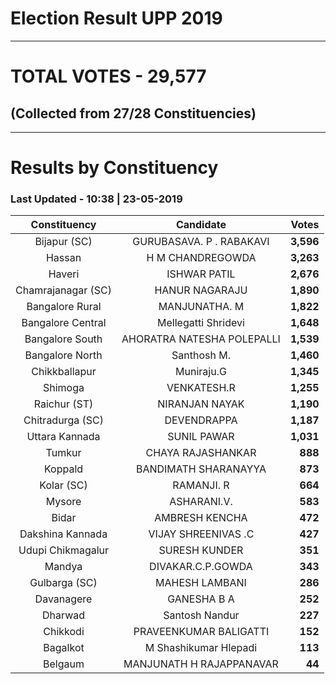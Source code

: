 # Election Result UPP 2019

---
# TOTAL VOTES - 29,577 
## (Collected from 27/28 Constituencies) 


---
# Results by Constituency 

### Last Updated - 10:38 | 23-05-2019 


|   Constituency   |        Candidate         |  Votes  |
|:----------------:|:------------------------:|--------:|
|   Bijapur (SC)   | GURUBASAVA. P . RABAKAVI |**3,596**|
|      Hassan      |     H M CHANDREGOWDA     |**3,263**|
|      Haveri      |       ISHWAR PATIL       |**2,676**|
|Chamrajanagar (SC)|      HANUR NAGARAJU      |**1,890**|
| Bangalore Rural  |      MANJUNATHA. M       |**1,822**|
|Bangalore Central |   Mellegatti Shridevi    |**1,648**|
| Bangalore South  |AHORATRA NATESHA POLEPALLI|**1,539**|
| Bangalore North  |       Santhosh M.        |**1,460**|
|  Chikkballapur   |        Muniraju.G        |**1,345**|
|     Shimoga      |       VENKATESH.R        |**1,255**|
|   Raichur (ST)   |      NIRANJAN NAYAK      |**1,190**|
| Chitradurga (SC) |       DEVENDRAPPA        |**1,187**|
|  Uttara Kannada  |       SUNIL PAWAR        |**1,031**|
|      Tumkur      |    CHAYA RAJASHANKAR     |  **888**|
|     Koppald      |   BANDIMATH SHARANAYYA   |  **873**|
|    Kolar (SC)    |        RAMANJI. R        |  **664**|
|      Mysore      |       ASHARANI.V.        |  **583**|
|      Bidar       |      AMBRESH KENCHA      |  **472**|
| Dakshina Kannada |   VIJAY SHREENIVAS .C    |  **427**|
|Udupi Chikmagalur |      SURESH KUNDER       |  **351**|
|      Mandya      |    DIVAKAR.C.P.GOWDA     |  **343**|
|  Gulbarga (SC)   |      MAHESH LAMBANI      |  **286**|
|    Davanagere    |       GANESHA B A        |  **252**|
|     Dharwad      |      Santosh Nandur      |  **227**|
|     Chikkodi     |  PRAVEENKUMAR BALIGATTI  |  **152**|
|     Bagalkot     |  M Shashikumar Hlepadi   |  **113**|
|     Belgaum      | MANJUNATH H RAJAPPANAVAR |   **44**|



<!-- Global site tag (gtag.js) - Google Analytics -->
<script async src='https://www.googletagmanager.com/gtag/js?id=UA-138371535-2'></script>
<script>
window.dataLayer = window.dataLayer || [];
function gtag(){dataLayer.push(arguments);}
gtag('js', new Date());

gtag('config', 'UA-138371535-2');
</script>
        